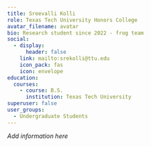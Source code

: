 ```yaml
---
title: Sreevalli Kolli
role: Texas Tech University Honors College
avatar_filename: avatar
bio: Research student since 2022 - frog team
social:
  - display:
      header: false
    link: mailto:srekolli@ttu.edu
    icon_pack: fas
    icon: envelope
education:
  courses:
    - course: B.S.
      institution: Texas Tech University
superuser: false
user_groups:
  - Undergraduate Students
---
```

*A﻿dd information here*
